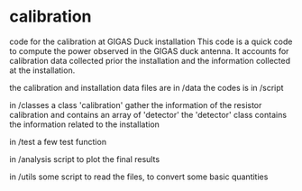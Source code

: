 # calibration
code for the calibration at GIGAS Duck installation
This code is a quick code to compute the power observed in the GIGAS duck antenna.
It accounts for calibration data collected prior the installation
and the information collected at the installation.

the calibration and installation data files are in /data
the codes is in /script

in /classes
a class 'calibration' gather the information of the resistor calibration and contains an array of 'detector'
the 'detector' class contains the information related to the installation

in /test
a few test function

in /analysis
script to plot the final results

in /utils
some script to read the files, to convert some basic quantities
